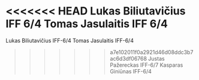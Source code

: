 <<<<<<< HEAD
Lukas Biliutavičius IFF 6/4
Tomas Jasulaitis IFF 6/4
=======
Lukas Biliutavičius IFF-6/4
Tomas Jasulaitis IFF-6/4
>>>>>>> a7e102011f0a2921d46d08ddc3b7ac6d3df06768
Justas Pažereckas IFF-6/7
Kasparas Giniūnas IFF-6/4

